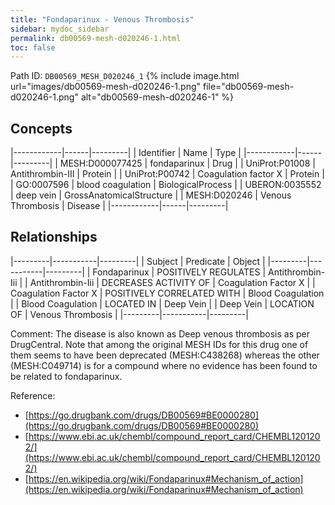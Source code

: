 ```yaml
---
title: "Fondaparinux - Venous Thrombosis"
sidebar: mydoc_sidebar
permalink: db00569-mesh-d020246-1.html
toc: false 
---
```



Path ID: `DB00569_MESH_D020246_1`
{% include image.html url="images/db00569-mesh-d020246-1.png" file="db00569-mesh-d020246-1.png" alt="db00569-mesh-d020246-1" %}

## Concepts

|------------|------|---------|
| Identifier | Name | Type    |
|------------|------|---------|
| MESH:D000077425 | fondaparinux | Drug |
| UniProt:P01008 | Antithrombin-III | Protein |
| UniProt:P00742 | Coagulation factor X | Protein |
| GO:0007596 | blood coagulation | BiologicalProcess |
| UBERON:0035552 | deep vein | GrossAnatomicalStructure |
| MESH:D020246 | Venous Thrombosis | Disease |
|------------|------|---------|

## Relationships

|---------|-----------|---------|
| Subject | Predicate | Object  |
|---------|-----------|---------|
| Fondaparinux | POSITIVELY REGULATES | Antithrombin-Iii |
| Antithrombin-Iii | DECREASES ACTIVITY OF | Coagulation Factor X |
| Coagulation Factor X | POSITIVELY CORRELATED WITH | Blood Coagulation |
| Blood Coagulation | LOCATED IN | Deep Vein |
| Deep Vein | LOCATION OF | Venous Thrombosis |
|---------|-----------|---------|

Comment: The disease is also known as Deep venous thrombosis as per DrugCentral. Note that among the original MESH IDs for this drug one of them seems to have been deprecated (MESH:C438268) whereas the other (MESH:C049714) is for a compound where no evidence has been found to be related to fondaparinux.

Reference: 
  - [https://go.drugbank.com/drugs/DB00569#BE0000280](https://go.drugbank.com/drugs/DB00569#BE0000280)
  - [https://www.ebi.ac.uk/chembl/compound_report_card/CHEMBL1201202/](https://www.ebi.ac.uk/chembl/compound_report_card/CHEMBL1201202/)
  - [https://en.wikipedia.org/wiki/Fondaparinux#Mechanism_of_action](https://en.wikipedia.org/wiki/Fondaparinux#Mechanism_of_action)
